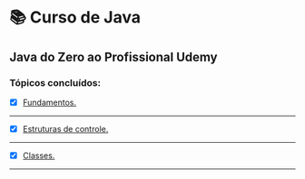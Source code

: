 # :books: Curso de Java
## Java do Zero ao Profissional Udemy
### Tópicos concluídos:
- [x] [Fundamentos.](https://github.com/PedroSantana2/curso-java-udemy/tree/main/Fundamentos)
---
- [x] [Estruturas de controle.](https://github.com/PedroSantana2/curso-java-udemy/tree/main/EstruturasDeControle)
---
- [x] [Classes.](https://github.com/PedroSantana2/curso-java-udemy/tree/main/ClassesJava)
---
